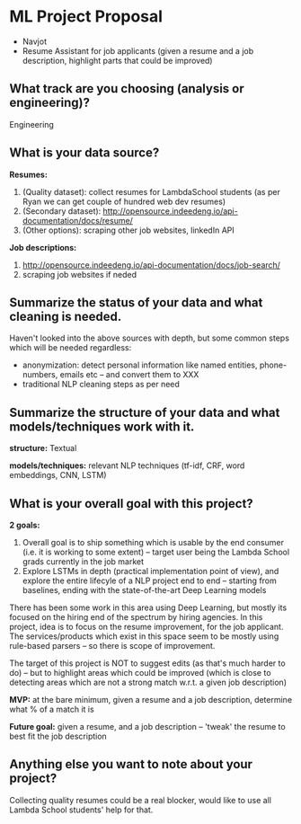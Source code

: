 # ML Project Proposal
- Navjot
- Resume Assistant for job applicants (given a resume and a job description, highlight parts that could be improved)

## What track are you choosing (analysis or engineering)?
Engineering

## What is your data source?
**Resumes:**
1. (Quality dataset): collect resumes for LambdaSchool students (as per Ryan we can get couple of hundred web dev resumes)
2. (Secondary dataset): http://opensource.indeedeng.io/api-documentation/docs/resume/
3. (Other options): scraping other job websites, linkedIn API

**Job descriptions:**
1. http://opensource.indeedeng.io/api-documentation/docs/job-search/
2. scraping job websites if neded

## Summarize the status of your data and what cleaning is needed.
Haven't looked into the above sources with depth, but some common steps which will be needed regardless:
- anonymization: detect personal information like named entities, phone-numbers, emails etc – and convert them to XXX
- traditional NLP cleaning steps as per need

## Summarize the structure of your data and what models/techniques work with it.
**structure:** Textual

**models/techniques:** relevant NLP techniques (tf-idf, CRF, word embeddings, CNN, LSTM)

## What is your overall goal with this project?
**2 goals:**
1. Overall goal is to ship something which is usable by the end consumer (i.e. it is working to some extent) – target user being the Lambda School grads currently in the job market
2. Explore LSTMs in depth (practical implementation point of view), and explore the entire lifecyle of a NLP project end to end – starting from baselines, ending with the state-of-the-art Deep Learning models

There has been some work in this area using Deep Learning, but mostly its focused on the hiring end of the spectrum by hiring agencies. In this project, idea is to focus on the resume improvement, for the job applicant. The services/products which exist in this space seem to be mostly using rule-based parsers – so there is scope of improvement.

The target of this project is NOT to suggest edits (as that's much harder to do) – but to highlight areas which could be improved (which is close to detecting areas which are not a strong match w.r.t. a given job description)

**MVP:** at the bare minimum, given a resume and a job description, determine what % of a match it is

**Future goal:** given a resume, and a job description – 'tweak' the resume to best fit the job description

## Anything else you want to note about your project?
Collecting quality resumes could be a real blocker, would like to use all Lambda School students' help for that.
